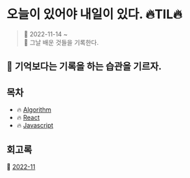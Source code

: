 # 오늘이 있어야 내일이 있다. 🔥TIL🔥

> 📆 2022-11-14 ~ <br>
> 📌 그날 배운 것들을 기록한다.<br>

## 📌 기억보다는 기록을 하는 습관을 기르자.

## 목차

- 🔥 [Algorithm](https://github.com/Sim0321/TIL/tree/main/Algorithm)
- 🔥 [React](https://github.com/Sim0321/TIL/blob/main/React)
- 🔥 [Javascript](https://github.com/Sim0321/TIL/blob/main/Javascript)

## 회고록

📆 [2022-11](2022-11)

